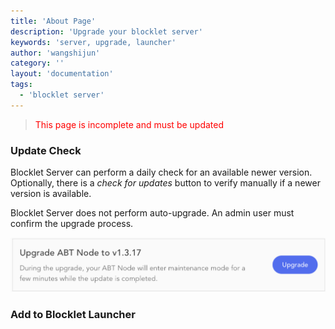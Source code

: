 ```yaml
---
title: 'About Page'
description: 'Upgrade your blocklet server'
keywords: 'server, upgrade, launcher'
author: 'wangshijun'
category: ''
layout: 'documentation'
tags:
  - 'blocklet server'
---
```


> <p style="color:red">This page is incomplete and must be updated</p>

### Update Check

Blocklet Server can perform a daily check for an available newer version. Optionally, there is a _check for updates_ button to verify manually if a newer version is available.

Blocklet Server does not perform auto-upgrade. An admin user must confirm the upgrade process.

![](./images/node-settings-upgrade-en.png)

### Add to Blocklet Launcher
